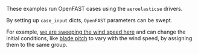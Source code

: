These examples run OpenFAST cases using the `aeroelasticse` drivers.

By setting up `case_input` dicts, `OpenFAST` parameters can be swept.

For example, [we are sweeping the wind speed here](https://github.com/WISDEM/WEIS/blob/bdf7cea127d99a707d565178ef1edbf65b7f635a/examples/01_aeroelasticse/run_general.py#L52) and can change the initial conditions, like [blade pitch](https://github.com/WISDEM/WEIS/blob/bdf7cea127d99a707d565178ef1edbf65b7f635a/examples/01_aeroelasticse/run_general.py#L55) to vary with the wind speed, by assigning them to the same group.
